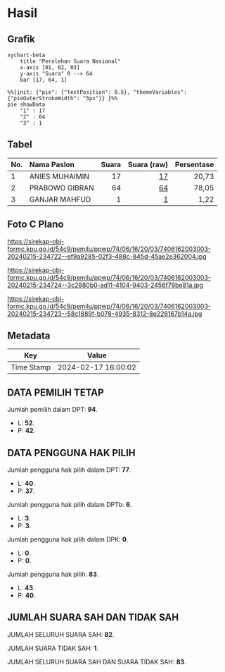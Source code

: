 # Hasil

## Grafik

```mermaid
xychart-beta
    title "Perolehan Suara Nasional"
    x-axis [01, 02, 03]
    y-axis "Suara" 0 --> 64
    bar [17, 64, 1]
```

```mermaid
%%{init: {"pie": {"textPosition": 0.5}, "themeVariables": {"pieOuterStrokeWidth": "5px"}} }%%
pie showData
    "1" : 17
    "2" : 64
    "3" : 1
```

## Tabel

| No. | Nama Paslon    | Suara | Suara (raw) | Persentase |
|:--- |:-------------- | -----:| -----------:| ----------:|
| 1   | ANIES MUHAIMIN | 17    | [17][p-1]   | 20,73      |
| 2   | PRABOWO GIBRAN | 64    | [64][p-2]   | 78,05      |
| 3   | GANJAR MAHFUD  | 1     | [1][p-3]    | 1,22       |


[p-1]: https://github.com/gigit-pemilu/pemilu-2024/blob/main/pilpres/hitung-suara/sub/74-sulawesi-tenggara/sub/06-bombana/sub/16-kabaena-tengah/sub/2003-lengora/sub/003-tps/sub/paslon-1.txt
[p-2]: https://github.com/gigit-pemilu/pemilu-2024/blob/main/pilpres/hitung-suara/sub/74-sulawesi-tenggara/sub/06-bombana/sub/16-kabaena-tengah/sub/2003-lengora/sub/003-tps/sub/paslon-2.txt
[p-3]: https://github.com/gigit-pemilu/pemilu-2024/blob/main/pilpres/hitung-suara/sub/74-sulawesi-tenggara/sub/06-bombana/sub/16-kabaena-tengah/sub/2003-lengora/sub/003-tps/sub/paslon-3.txt

## Foto C Plano

https://sirekap-obj-formc.kpu.go.id/54c9/pemilu/ppwp/74/06/16/20/03/7406162003003-20240215-234722--ef9a9285-02f3-488c-845d-45ae2e362004.jpg

https://sirekap-obj-formc.kpu.go.id/54c9/pemilu/ppwp/74/06/16/20/03/7406162003003-20240215-234724--3c2880b0-ad11-4104-9403-2456f79be81a.jpg

https://sirekap-obj-formc.kpu.go.id/54c9/pemilu/ppwp/74/06/16/20/03/7406162003003-20240215-234723--58c1889f-b078-4935-8312-8e226167b14a.jpg


## Metadata

| Key        | Value               |
| ---------- | ------------------- |
| Time Stamp | 2024-02-17 16:00:02 |


## DATA PEMILIH TETAP

Jumlah pemilih dalam DPT: **94**.
 * L: **52**.
 * P: **42**.

## DATA PENGGUNA HAK PILIH

Jumlah pengguna hak pilih dalam DPT: **77**.
 * L: **40**.
 * P: **37**.

Jumlah pengguna hak pilih dalam DPTb: **6**.
 * L: **3**.
 * P: **3**.

Jumlah pengguna hak pilih dalam DPK: **0**.
 * L: **0**.
 * P: **0**.

Jumlah pengguna hak pilih: **83**.
 * L: **43**.
 * P: **40**.

## JUMLAH SUARA SAH DAN TIDAK SAH

JUMLAH SELURUH SUARA SAH: **82**.

JUMLAH SUARA TIDAK SAH: **1**.

JUMLAH SELURUH SUARA SAH DAN SUARA TIDAK SAH: **83**.


